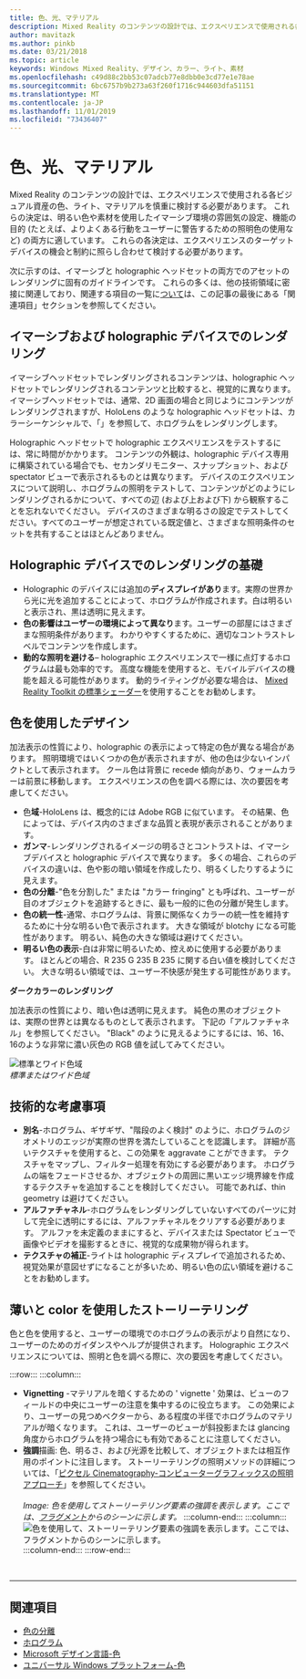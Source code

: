 ```yaml
---
title: 色、光、マテリアル
description: Mixed Reality のコンテンツの設計では、エクスペリエンスで使用される各ビジュアル資産の色、ライト、マテリアルを慎重に検討する必要があります。
author: mavitazk
ms.author: pinkb
ms.date: 03/21/2018
ms.topic: article
keywords: Windows Mixed Reality、デザイン、カラー、ライト、素材
ms.openlocfilehash: c49d88c2bb53c07adcb77e8dbb0e3cd77e1e78ae
ms.sourcegitcommit: 6bc6757b9b273a63f260f1716c944603dfa51151
ms.translationtype: MT
ms.contentlocale: ja-JP
ms.lasthandoff: 11/01/2019
ms.locfileid: "73436407"
---
```

# <a name="color-light-and-materials"></a>色、光、マテリアル

Mixed Reality のコンテンツの設計では、エクスペリエンスで使用される各ビジュアル資産の色、ライト、マテリアルを慎重に検討する必要があります。 これらの決定は、明るい色や素材を使用したイマーシブ環境の雰囲気の設定、機能の目的 (たとえば、よりよくある行動をユーザーに警告するための照明色の使用など) の両方に適しています。 これらの各決定は、エクスペリエンスのターゲットデバイスの機会と制約に照らし合わせて検討する必要があります。

次に示すのは、イマーシブと holographic ヘッドセットの両方でのアセットのレンダリングに固有のガイドラインです。 これらの多くは、他の技術領域に密接に関連しており、関連する項目の一覧に[ついて](color,-light-and-materials.md#see-also)は、この記事の最後にある「関連項目」セクションを参照してください。

## <a name="rendering-on-immersive-vs-holographic-devices"></a>イマーシブおよび holographic デバイスでのレンダリング

イマーシブヘッドセットでレンダリングされるコンテンツは、holographic ヘッドセットでレンダリングされるコンテンツと比較すると、視覚的に異なります。 イマーシブヘッドセットでは、通常、2D 画面の場合と同じようにコンテンツがレンダリングされますが、HoloLens のような holographic ヘッドセットは、カラーシーケンシャルで、「」を参照して、ホログラムをレンダリングします。

Holographic ヘッドセットで holographic エクスペリエンスをテストするには、常に時間がかかります。 コンテンツの外観は、holographic デバイス専用に構築されている場合でも、セカンダリモニター、スナップショット、および spectator ビューで表示されるものとは異なります。 デバイスのエクスペリエンスについて説明し、ホログラムの照明をテストして、コンテンツがどのようにレンダリングされるかについて、すべての辺 (および上および下) から観察することを忘れないでください。 デバイスのさまざまな明るさの設定でテストしてください。すべてのユーザーが想定されている既定値と、さまざまな照明条件のセットを共有することはほとんどありません。

## <a name="fundamentals-of-rendering-on-holographic-devices"></a>Holographic デバイスでのレンダリングの基礎
* Holographic のデバイスには追加の**ディスプレイがあり**ます。実際の世界から光に光を追加することによって、ホログラムが作成されます。白は明るいと表示され、黒は透明に見えます。
* **色の影響はユーザーの環境によって異なり**ます。ユーザーの部屋にはさまざまな照明条件があります。 わかりやすくするために、適切なコントラストレベルでコンテンツを作成します。
* **動的な照明を避ける**– holographic エクスペリエンスで一様に点灯するホログラムは最も効率的です。 高度な機能を使用すると、モバイルデバイスの機能を超える可能性があります。 動的ライティングが必要な場合は、 [Mixed Reality Toolkit の標準シェーダー](https://github.com/microsoft/MixedRealityToolkit-Unity/blob/mrtk_release/Documentation/README_MRTKStandardShader.md)を使用することをお勧めします。 

## <a name="designing-with-color"></a>色を使用したデザイン

加法表示の性質により、holographic の表示によって特定の色が異なる場合があります。 照明環境ではいくつかの色が表示されますが、他の色は少ないインパクトとして表示されます。 クール色は背景に recede 傾向があり、ウォームカラーは前景に移動します。 エクスペリエンスの色を調べる際には、次の要因を考慮してください。
* 色**域**-HoloLens は、概念的には Adobe RGB に似ています。 その結果、色によっては、デバイス内のさまざまな品質と表現が表示されることがあります。
* **ガンマ**-レンダリングされるイメージの明るさとコントラストは、イマーシブデバイスと holographic デバイスで異なります。 多くの場合、これらのデバイスの違いは、色や影の暗い領域を作成したり、明るくしたりするように見えます。
* **色の分離**-"色を分割した" または "カラー fringing" とも呼ばれ、ユーザーが目のオブジェクトを追跡するときに、最も一般的に色の分離が発生します。
* **色の統一性**-通常、ホログラムは、背景に関係なくカラーの統一性を維持するために十分な明るい色で表示されます。 大きな領域が blotchy になる可能性があります。 明るい、純色の大きな領域は避けてください。
* **明るい色の表示**-白は非常に明るいため、控えめに使用する必要があります。 ほとんどの場合、R 235 G 235 B 235 に関する白い値を検討してください。 大きな明るい領域では、ユーザー不快感が発生する可能性があります。

**ダークカラーのレンダリング**

加法表示の性質により、暗い色は透明に見えます。 純色の黒のオブジェクトは、実際の世界とは異なるものとして表示されます。 下記の「アルファチャネル」を参照してください。 "Black" のように見えるようにするには、16、16、16のような非常に濃い灰色の RGB 値を試してみてください。

![標準とワイド色域](images/640px-widegamut.png)<br>
*標準またはワイド色域*

## <a name="technical-considerations"></a>技術的な考慮事項
* **別名**-ホログラム、ギザギザ、"階段のよく検討" のように、ホログラムのジオメトリのエッジが実際の世界を満たしていることを認識します。 詳細が高いテクスチャを使用すると、この効果を aggravate ことができます。 テクスチャをマップし、フィルター処理を有効にする必要があります。 ホログラムの端をフェードさせるか、オブジェクトの周囲に黒いエッジ境界線を作成するテクスチャを追加することを検討してください。 可能であれば、thin geometry は避けてください。
* **アルファチャネル**-ホログラムをレンダリングしていないすべてのパーツに対して完全に透明にするには、アルファチャネルをクリアする必要があります。 アルファを未定義のままにすると、デバイスまたは Spectator ビューで画像やビデオを撮影するときに、視覚的な成果物が得られます。
* **テクスチャの補正**-ライトは holographic ディスプレイで追加されるため、視覚効果が意図せずになることが多いため、明るい色の広い領域を避けることをお勧めします。

## <a name="storytelling-with-light-and-color"></a>薄いと color を使用したストーリーテリング

色と色を使用すると、ユーザーの環境でのホログラムの表示がより自然になり、ユーザーのためのガイダンスやヘルプが提供されます。 Holographic エクスペリエンスについては、照明と色を調べる際に、次の要因を考慮してください。

:::row:::
    :::column:::
* **Vignetting** -マテリアルを暗くするための ' vignette ' 効果は、ビューのフィールドの中央にユーザーの注意を集中するのに役立ちます。 この効果により、ユーザーの見つめベクターから、ある程度の半径でホログラムのマテリアルが暗くなります。 これは、ユーザーのビューが斜投影または glancing 角度からホログラムを持つ場合にも有効であることに注意してください。<br>
* **強調**描画: 色、明るさ、および光源を比較して、オブジェクトまたは相互作用のポイントに注目します。 ストーリーテリングの照明メソッドの詳細については、「[ピクセル Cinematography-コンピューターグラフィックスの照明アプローチ](https://media.siggraph.org/education/cgsource/Archive/ConfereceCourses/S96/course30.pdf)」を参照してください。<br>
        <br>
        *Image: 色を使用してストーリーテリング要素の強調を表示します。ここでは、[フラグメント](https://www.microsoft.com/p/fragments/9nblggh5ggm8)からのシーンに示します。*
    :::column-end:::
        :::column:::
        ![色を使用して、ストーリーテリング要素の強調を表示します。ここでは、フラグメントからのシーンに示します。](images/640px-fragments.jpg)<br>
    :::column-end:::
:::row-end:::


<br>

---

## <a name="see-also"></a>関連項目
* [色の分離](hologram-stability.md#color-separation)
* [ホログラム](hologram.md)
* [Microsoft デザイン言語-色](https://www.microsoft.com/design/color)
* [ユニバーサル Windows プラットフォーム-色](https://docs.microsoft.com/windows/uwp/style/color)

